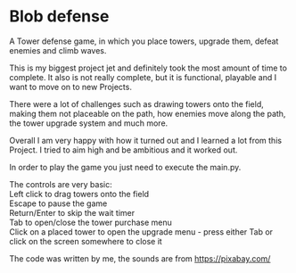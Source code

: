 # Blob defense

A Tower defense game, in which you place towers, upgrade them, defeat enemies and climb waves.

This is my biggest project jet and definitely took the most amount of time to complete.
It also is not really complete, but it is functional, playable and I want to move on to new Projects.

There were a lot of challenges such as drawing towers onto the field, making them not placeable on the path, how enemies move along the path, the tower upgrade system and much more.

Overall I am very happy with how it turned out and I learned a lot from this Project. I tried to aim high and be ambitious and it worked out.

In order to play the game you just need to execute the main.py.

The controls are very basic:\
Left click to drag towers onto the field\
Escape to pause the game\
Return/Enter to skip the wait timer\
Tab to open/close the tower purchase menu\
Click on a placed tower to open the upgrade menu - press either Tab or click on the screen somewhere to close it

The code was written by me, the sounds are from https://pixabay.com/